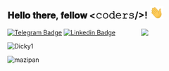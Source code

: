 <h2> 𝐇𝐞𝐥𝐥𝐨 𝐭𝐡𝐞𝐫𝐞, 𝐟𝐞𝐥𝐥𝐨𝐰 <𝚌𝚘𝚍𝚎𝚛𝚜/>! <img src="https://raw.githubusercontent.com/ABSphreak/ABSphreak/master/gifs/Hi.gif" width="30px"></h2>

<img align='right' src='https://user-images.githubusercontent.com/5713670/87202985-820dcb80-c2b6-11ea-9f56-7ec461c497c3.gif' width='200"'>

[![Telegram Badge](https://img.shields.io/badge/-@DickyS-1ca0f1?style=flat-square&labelColor=1ca0f1&logo=telegram&logoColor=white&link=https://twitter.com/Harshkhatri24)](https://t.me/SuckingSugar) [![Linkedin Badge](https://img.shields.io/badge/-Dicky-blue?style=flat-square&logo=Linkedin&logoColor=white&link=https://www.linkedin.com/in/dicky-setiono/)](https://www.linkedin.com/in/dicky-setiono/) 

<p><img src="https://github-readme-stats.vercel.app/api?username=mazipan&show_icons=true&theme=nightowl&locale=en" alt="Dicky1" /></p>

<p><img align="left" src="https://github-readme-stats.vercel.app/api/top-langs?username=mazipan&show_icons=true&locale=en&layout=compact&theme=nightowl" alt="mazipan" /></p>
